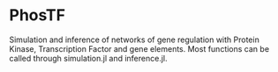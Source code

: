 # PhosTF
Simulation and inference of networks of gene regulation with Protein Kinase, Transcription Factor and gene elements. Most functions can be called through simulation.jl and inference.jl.

